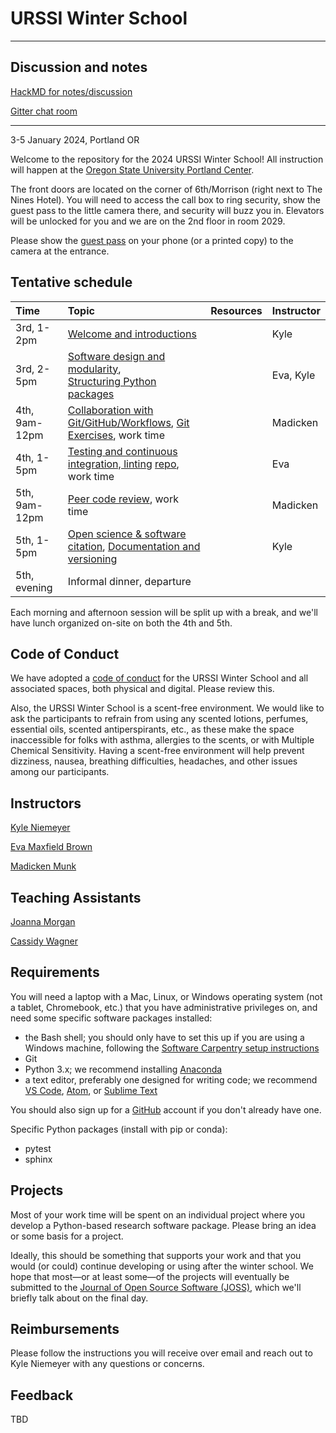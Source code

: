 # URSSI Winter School
---

## Discussion and notes

[HackMD for notes/discussion](https://hackmd.io/@kyleniemeyer/SkoP3GmOT/edit)

[Gitter chat room](https://matrix.to/#/#urssi-winterschool:gitter.im)

--- 

3-5 January 2024, Portland OR

Welcome to the repository for the 2024 URSSI Winter School! All instruction will happen at the [Oregon State University Portland Center](https://www.google.com/maps/place/Oregon+State+University+-+Portland+Center/@45.5191668,-122.6806424,17z/data=!3m2!4b1!5s0x54950a04eb56b777:0xce0d6c2b65a905b5!4m6!3m5!1s0x54950b18857f5857:0x219823f05976c110!8m2!3d45.5191631!4d-122.6780675!16s%2Fg%2F11gsn2wn_c).

The front doors are located on the corner of 6th/Morrison (right next to The Nines Hotel). You will need to access the call box to ring security, show the guest pass to the little camera there, and security will buzz you in. Elevators will be unlocked for you and we are on the 2nd floor in room 2029.

Please show the [guest pass](./Z5039%20--%20URSSI%20Software%20School.png) on your phone (or a printed copy) to the camera at the entrance.

## Tentative schedule

| Time | Topic  | Resources  | Instructor
|:--|:--|:--|:--|
| 3rd, 1-2pm  | [Welcome and introductions](https://kyleniemeyer.github.io/research-software-dev-modules/intro-slides) |  | Kyle
| 3rd, 2-5pm  | [Software design and modularity](https://evamaxfield.github.io/winter-school-lectures/software-design-and-modularity.slides.html#/),<br/>[Structuring Python packages](https://kyleniemeyer.github.io/research-software-dev-modules/module-packaging/) |  | Eva, Kyle
| 4th, 9am-12pm | [Collaboration with Git/GitHub/Workflows](https://munkm.github.io/2024-winterschool/git-collaboration.slides.html), [Git Exercises](), work time |  | Madicken
| 4th, 1-5pm  | [Testing and continuous integration, linting](https://evamaxfield.github.io/winter-school-lectures/testing-lint-ci.slides.html#/) [repo](https://github.com/evamaxfield/winter-school-lectures), work time |  | Eva
| 5th, 9am-12pm | [Peer code review](), work time | | Madicken
| 5th, 1-5pm | [Open science & software citation](https://kyleniemeyer.github.io/research-software-dev-modules/module-open-science/), [Documentation and versioning]() |  | Kyle
| 5th, evening | Informal dinner, departure |  |

Each morning and afternoon session will be split up with a break, and we'll have lunch organized on-site on both the 4th and 5th.

## Code of Conduct

We have adopted a [code of conduct](https://github.com/si2-urssi/winterschool/blob/master/CODE_OF_CONDUCT.md) for the URSSI Winter School and all associated spaces, both physical and digital. Please review this.

Also, the URSSI Winter School is a scent-free environment. We would like to ask the participants to refrain from using any scented lotions, perfumes, essential oils, scented antiperspirants, etc., as these make the space inaccessible for folks with asthma, allergies to the scents, or with Multiple Chemical Sensitivity. Having a scent-free environment will help prevent dizziness, nausea, breathing difficulties, headaches, and other issues among our participants.

## Instructors

[Kyle Niemeyer](https://github.com/kyleniemeyer)

[Eva Maxfield Brown](https://github.com/evamaxfield)

[Madicken Munk](https://github.com/munkm)

## Teaching Assistants

[Joanna Morgan](https://github.com/jpmorgan98)

[Cassidy Wagner](https://github.com/cassidymwagner)


## Requirements

You will need a laptop with a Mac, Linux, or Windows operating system (not a tablet, Chromebook, etc.) that you have administrative privileges on, and need some specific software packages installed:

- the Bash shell; you should only have to set this up if you are using a Windows machine, following the [Software Carpentry setup instructions](http://carpentries.github.io/workshop-template/#setup)
- Git
- Python 3.x; we recommend installing [Anaconda](https://www.anaconda.com/distribution/)
- a text editor, preferably one designed for writing code; we recommend [VS Code](https://code.visualstudio.com), [Atom](https://atom.io), or [Sublime Text](https://www.sublimetext.com)

You should also sign up for a [GitHub](https://github.com/) account if you don't already have one.

Specific Python packages (install with pip or conda):
- pytest
- sphinx

## Projects

Most of your work time will be spent on an individual project where you develop a Python-based research software package.
Please bring an idea or some basis for a project.

Ideally, this should be something that supports your work and that you would (or could) continue developing or using after the winter school.
We hope that most—or at least some—of the projects will eventually be submitted to the [Journal of Open Source Software (JOSS)](https://joss.theoj.org), which we'll briefly talk about on the final day.

## Reimbursements

Please follow the instructions you will receive over email and reach out to Kyle Niemeyer with any questions or concerns.

## Feedback 

TBD
